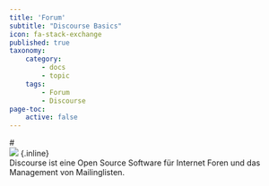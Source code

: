 ```yaml
---
title: 'Forum'
subtitle: "Discourse Basics"
icon: fa-stack-exchange
published: true
taxonomy:
    category:
        - docs
        - topic
    tags:
        - Forum
        - Discourse
page-toc:
    active: false
---
```


#<br>
![](/home/icons/discourse.png) {.inline}
<br>
Discourse ist eine Open Source Software für Internet Foren und das Management von Mailinglisten.
<br>
<br>
